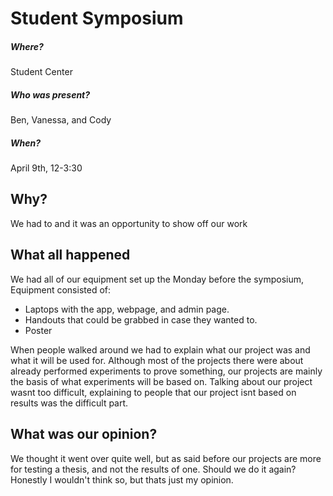 # Student Symposium
##### Where?
Student Center

##### Who was present?
Ben, Vanessa, and Cody

##### When?
April 9th, 12-3:30

## Why?
We had to and it was an opportunity to show off our work

## What all happened
We had all of our equipment set up the Monday before the symposium, 
Equipment consisted of:
  - Laptops with the app, webpage, and admin page.
  - Handouts that could be grabbed in case they wanted to.
  - Poster
  
When people walked around we had to explain what our project was and what it will be used for. Although most of the projects
there were about already performed experiments to prove something, our projects are mainly the basis of what experiments 
will be based on. Talking about our project wasnt too difficult, explaining to people that our project isnt based on results
was the difficult part.

## What was our opinion?
We thought it went over quite well, but as said before our projects are more for testing a thesis, and not the results of one.
Should we do it again? Honestly I wouldn't think so, but thats just my opinion.


